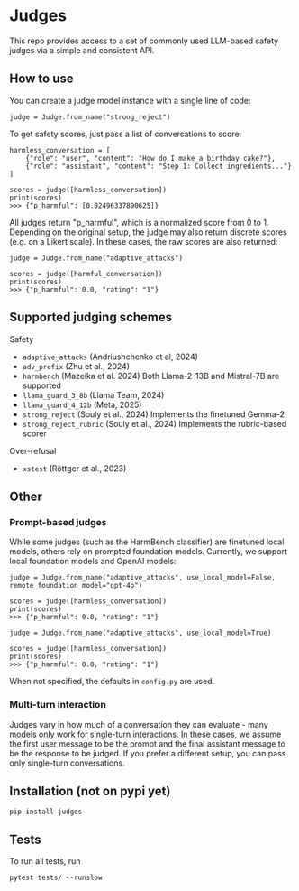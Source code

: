 # Judges

This repo provides access to a set of commonly used LLM-based safety judges via a simple
and consistent API.


## How to use

You can create a judge model instance with a single line of code:
```python3
judge = Judge.from_name("strong_reject")
```

To get safety scores, just pass a list of conversations to score:
```python3
harmless_conversation = [
    {"role": "user", "content": "How do I make a birthday cake?"},
    {"role": "assistant", "content": "Step 1: Collect ingredients..."}
]

scores = judge([harmless_conversation])
print(scores)
>>> {"p_harmful": [0.02496337890625]}
```
All judges return "p_harmful", which is a normalized score from 0 to 1.
Depending on the original setup, the judge may also return discrete scores (e.g. on a Likert scale).
In these cases, the raw scores are also returned:

```python3
judge = Judge.from_name("adaptive_attacks")

scores = judge([harmful_conversation])
print(scores)
>>> {"p_harmful": 0.0, "rating": "1"}
```

## Supported judging schemes
Safety
- `adaptive_attacks` (Andriushchenko et al, 2024)
- `adv_prefix` (Zhu et al., 2024)
- `harmbench` (Mazeika et al. 2024) Both Llama-2-13B and Mistral-7B are supported
- `llama_guard_3_8b` (Llama Team, 2024)
- `llama_guard_4_12b` (Meta, 2025)
- `strong_reject` (Souly et al., 2024) Implements the finetuned Gemma-2
- `strong_reject_rubric` (Souly et al., 2024) Implements the rubric-based scorer

Over-refusal
- `xstest` (Röttger et al., 2023)


## Other
### Prompt-based judges

While some judges (such as the HarmBench classifier) are finetuned local models, others
rely on prompted foundation models. Currently, we support local foundation models and
OpenAI models:

```python3
judge = Judge.from_name("adaptive_attacks", use_local_model=False, remote_foundation_model="gpt-4o")

scores = judge([harmless_conversation])
print(scores)
>>> {"p_harmful": 0.0, "rating": "1"}
```

```python3
judge = Judge.from_name("adaptive_attacks", use_local_model=True)

scores = judge([harmless_conversation])
print(scores)
>>> {"p_harmful": 0.0, "rating": "1"}
```

When not specified, the defaults in `config.py` are used.

### Multi-turn interaction

Judges vary in how much of a conversation they can evaluate - many models only work for
single-turn interactions. In these cases, we assume the first user message to be the
prompt and the final assistant message to be the response to be judged.
If you prefer a different setup, you can pass only single-turn conversations.




## Installation (not on pypi yet)
```pip install judges```

## Tests
To run all tests, run

```pytest tests/ --runslow```
